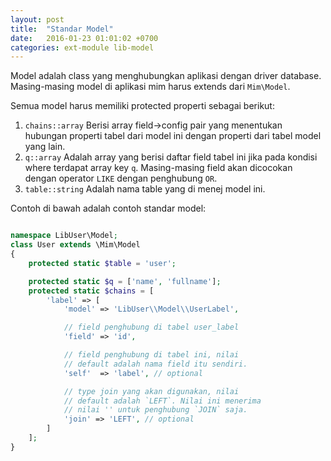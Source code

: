 ```yaml
---
layout: post
title:  "Standar Model"
date:   2016-01-23 01:01:02 +0700
categories: ext-module lib-model
---
```


Model adalah class yang menghubungkan aplikasi dengan driver database.
Masing-masing model di aplikasi mim harus extends dari `Mim\Model`.

Semua model harus memiliki protected properti sebagai berikut:

1. `chains::array` Berisi array field->config pair yang menentukan
hubungan properti tabel dari model ini dengan properti dari tabel
model yang lain.
1. `q::array` Adalah array yang berisi daftar field tabel ini jika
pada kondisi where terdapat array key `q`. Masing-masing field akan
dicocokan dengan operator `LIKE` dengan penghubung `OR`.
1. `table::string` Adalah nama table yang di menej model ini.

Contoh di bawah adalah contoh standar model:

```php

namespace LibUser\Model;
class User extends \Mim\Model
{
    protected static $table = 'user';

    protected static $q = ['name', 'fullname'];
    protected static $chains = [
        'label' => [
            'model' => 'LibUser\\Model\\UserLabel',

            // field penghubung di tabel user_label
            'field' => 'id',

            // field penghubung di tabel ini, nilai
            // default adalah nama field itu sendiri.
            'self'  => 'label', // optional

            // type join yang akan digunakan, nilai
            // default adalah `LEFT`. Nilai ini menerima
            // nilai '' untuk penghubung `JOIN` saja.
            'join' => 'LEFT', // optional
        ]
    ];
}
```